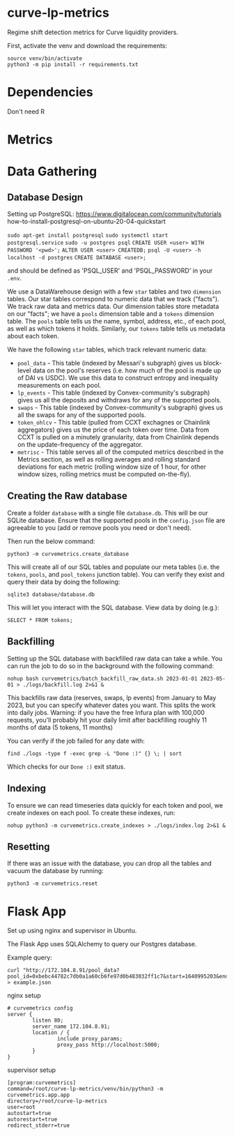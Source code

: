 # curve-lp-metrics
Regime shift detection metrics for Curve liquidity providers.

First, activate the venv and download the requirements:

```
source venv/bin/activate
python3 -m pip install -r requirements.txt
```

# Dependencies
Don't need R

# Metrics

<Describe metrics>

# Data Gathering

## Database Design

Setting up PostgreSQL: https://www.digitalocean.com/community/tutorials how-to-install-postgresql-on-ubuntu-20-04-quickstart

```sudo apt-get install postgresql```
```sudo systemctl start postgresql.service```
```sudo -u postgres psql```
```CREATE USER <user> WITH PASSWORD '<pwd>';```
```ALTER USER <user> CREATEDB;```
```psql -U <user> -h localhost -d postgres```
```CREATE DATABASE <user>;```

<user> and <pwd> should be defined as 'PSQL_USER' and 'PSQL_PASSWORD' in your `.env`.

We use a DataWarehouse design with a few ``star`` tables and two ``dimension`` tables. Our star tables correspond to numeric data that we track ("facts"). We track raw data and metrics data. Our dimension tables store metadata on our "facts"; we have a `pools` dimension table and a `tokens` dimension table. The `pools` table tells us the name, symbol, address, etc., of each pool, as well as which tokens it holds. Similarly, our `tokens` table tells us metadata about each token.

We have the following ``star`` tables, which track relevant numeric data:

- ``pool_data`` - This table (indexed by Messari's subgraph) gives us block-level data on the pool's reserves (i.e. how much of the pool is made up of DAI vs USDC). We use this data to construct entropy and inequality measurements on each pool.
- ``lp_events`` - This table (indexed by Convex-community's subgraph) gives us all the deposits and withdraws for any of the supported pools.
- ``swaps`` - This table (indexed by Convex-community's subgraph) gives us all the swaps for any of the supported pools.
- ``token_ohlcv`` - This table (pulled from CCXT exchagnes or Chainlink aggregators) gives us the price of each token over time. Data from CCXT is pulled on a minutely granularity, data from Chainlink depends on the update-frequency of the aggregator.
- ``metrisc`` - This table serves all of the computed metrics described in the Metrics section, as well as rolling averages and rolling standard deviations for each metric (rolling window size of 1 hour, for other window sizes, rolling metrics must be computed on-the-fly).

## Creating the Raw database
Create a folder `database` with a single file `database.db`. This will be our SQLite database. Ensure that the supported pools in the `config.json` file are agreeable to you (add or remove pools you need or don't need).

Then run the below command:

```
python3 -m curvemetrics.create_database
```

This will create all of our SQL tables and populate our meta tables (i.e. the `tokens`, `pools`, and `pool_tokens` junction table). You can verify they exist and query their data by doing the following:

```
sqlite3 database/database.db
```

This will let you interact with the SQL database. View data by doing (e.g.):

```
SELECT * FROM tokens;
```

## Backfilling
Setting up the SQL database with backfilled raw data can take a while. You can run the job to do so in the background with the following command:

```
nohup bash curvemetrics/batch_backfill_raw_data.sh 2023-01-01 2023-05-01 > ./logs/backfill.log 2>&1 &
```

This backfills raw data (reserves, swaps, lp events) from January to May 2023, but you can specify whatever dates you want. This splits the work into daily jobs. Warning: if you have the free Infura plan with 100,000 requests, you'll probably hit your daily limit after backfilling roughly 11 months of data (5 tokens, 11 months)

You can verify if the job failed for any date with:

```
find ./logs -type f -exec grep -L "Done :)" {} \; | sort
```

Which checks for our `Done :)` exit status.

## Indexing
To ensure we can read timeseries data quickly for each token and pool, we create indexes on each pool. To create these indexes, run:

```
nohup python3 -m curvemetrics.create_indexes > ./logs/index.log 2>&1 &
```

## Resetting
If there was an issue with the database, you can drop all the tables and vacuum the database by running:

```
python3 -m curvemetrics.reset
```

# Flask App

Set up using nginx and supervisor in Ubuntu.

The Flask App uses SQLAlchemy to query our Postgres database.

Example query:

```
curl "http://172.104.8.91/pool_data?pool_id=0xbebc44782c7db0a1a60cb6fe97d0b483032ff1c7&start=1640995203&end=1641995203" > example.json
```

nginx setup
```
# curvemetrics config
server {
        listen 80;
        server_name 172.104.8.91;
        location / {
                include proxy_params;
                proxy_pass http://localhost:5000;
        }
}
```

supervisor setup
```
[program:curvemetrics]
command=/root/curve-lp-metrics/venv/bin/python3 -m curvemetrics.app.app
directory=/root/curve-lp-metrics
user=root
autostart=true
autorestart=true
redirect_stderr=true
```